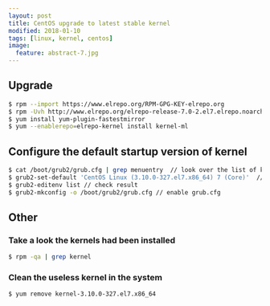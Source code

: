 ```yaml
---
layout: post
title: CentOS upgrade to latest stable kernel
modified: 2018-01-10
tags: [linux, kernel, centos]
image:
  feature: abstract-7.jpg
---
```


## Upgrade

```bash
$ rpm --import https://www.elrepo.org/RPM-GPG-KEY-elrepo.org
$ rpm -Uvh http://www.elrepo.org/elrepo-release-7.0-2.el7.elrepo.noarch.rpm
$ yum install yum-plugin-fastestmirror
$ yum --enablerepo=elrepo-kernel install kernel-ml
```

## Configure the default startup version of kernel

```bash
$ cat /boot/grub2/grub.cfg | grep menuentry  // look over the list of kernel
$ grub2-set-default 'CentOS Linux (3.10.0-327.el7.x86_64) 7 (Core)'  // set the default startup kernel
$ grub2-editenv list // check result
$ grub2-mkconfig -o /boot/grub2/grub.cfg // enable grub.cfg
```

## Other

### Take a look the kernels had been installed

   ```bash 
   $ rpm -qa | grep kernel
   ```
   
### Clean the useless kernel in the system

   ```bash 
   $ yum remove kernel-3.10.0-327.el7.x86_64
   ```
